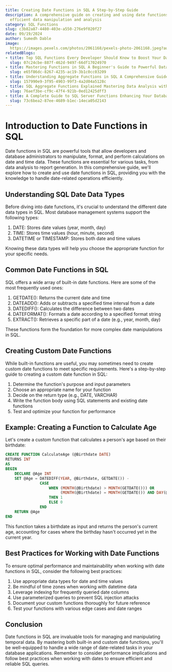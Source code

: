 ```yaml
---
title: Creating Date Functions in SQL A Step-by-Step Guide
description: A comprehensive guide on creating and using date functions in SQL for
  efficient data manipulation and analysis
category: SQL Functions
slug: c3b82a87-4480-403e-a550-276e9f020f27
date: 09/19/2024
author: Sumedh Dable
image: 
  https://images.pexels.com/photos/2061168/pexels-photo-2061168.jpeg?auto=compress&cs=tinysrgb&w=600
relatedBlogs:
- title: Top SQL Functions Every Developer Should Know to Boost Your Database Skills
  slug: 07c24cbe-887f-462d-9497-66df17024970
- title: Mastering Functions in SQL A Beginner's Guide to Powerful Data Manipulation
  slug: e65f86dc-8267-4235-ac19-3b1c0cc03209
- title: Understanding Aggregate Functions in SQL A Comprehensive Guide
  slug: 157990e9-3f95-4903-99f3-4a2d04a5128c
- title: SQL Aggregate Functions Explained Mastering Data Analysis with SQL
  slug: 76aef3be-cf9c-47f4-921b-0ed12425dff3
- title: A Complete Guide to SQL Server Functions Enhancing Your Database Queries
  slug: 73c6bea2-87ee-4689-b1ec-14eca05d2143
---
```


# Introduction to Date Functions in SQL

Date functions in SQL are powerful tools that allow developers and database administrators to manipulate, format, and perform calculations on date and time data. These functions are essential for various tasks, from data analysis to report generation. In this comprehensive guide, we'll explore how to create and use date functions in SQL, providing you with the knowledge to handle date-related operations efficiently.

## Understanding SQL Date Data Types

Before diving into date functions, it's crucial to understand the different date data types in SQL. Most database management systems support the following types:

1. DATE: Stores date values (year, month, day)
2. TIME: Stores time values (hour, minute, second)
3. DATETIME or TIMESTAMP: Stores both date and time values

Knowing these data types will help you choose the appropriate function for your specific needs.

## Common Date Functions in SQL

SQL offers a wide array of built-in date functions. Here are some of the most frequently used ones:

1. GETDATE(): Returns the current date and time
2. DATEADD(): Adds or subtracts a specified time interval from a date
3. DATEDIFF(): Calculates the difference between two dates
4. DATEFORMAT(): Formats a date according to a specified format string
5. EXTRACT(): Retrieves a specific part of a date (e.g., year, month, day)

These functions form the foundation for more complex date manipulations in SQL.

## Creating Custom Date Functions

While built-in functions are useful, you may sometimes need to create custom date functions to meet specific requirements. Here's a step-by-step guide to creating a custom date function in SQL:

1. Determine the function's purpose and input parameters
2. Choose an appropriate name for your function
3. Decide on the return type (e.g., DATE, VARCHAR)
4. Write the function body using SQL statements and existing date functions
5. Test and optimize your function for performance

## Example: Creating a Function to Calculate Age

Let's create a custom function that calculates a person's age based on their birthdate:

```sql
CREATE FUNCTION CalculateAge (@Birthdate DATE)
RETURNS INT
AS
BEGIN
    DECLARE @Age INT
    SET @Age = DATEDIFF(YEAR, @Birthdate, GETDATE()) - 
               CASE
                   WHEN (MONTH(@Birthdate) > MONTH(GETDATE())) OR 
                        (MONTH(@Birthdate) = MONTH(GETDATE()) AND DAY(@Birthdate) > DAY(GETDATE()))
                   THEN 1
                   ELSE 0
               END
    RETURN @Age
END
```

This function takes a birthdate as input and returns the person's current age, accounting for cases where the birthday hasn't occurred yet in the current year.

## Best Practices for Working with Date Functions

To ensure optimal performance and maintainability when working with date functions in SQL, consider the following best practices:

1. Use appropriate data types for date and time values
2. Be mindful of time zones when working with datetime data
3. Leverage indexing for frequently queried date columns
4. Use parameterized queries to prevent SQL injection attacks
5. Document your custom functions thoroughly for future reference
6. Test your functions with various edge cases and date ranges

## Conclusion

Date functions in SQL are invaluable tools for managing and manipulating temporal data. By mastering both built-in and custom date functions, you'll be well-equipped to handle a wide range of date-related tasks in your database applications. Remember to consider performance implications and follow best practices when working with dates to ensure efficient and reliable SQL queries.
